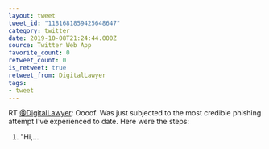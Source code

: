 ```yaml
---
layout: tweet
tweet_id: "1181681859425648647"
category: twitter
date: 2019-10-08T21:24:44.000Z
source: Twitter Web App
favorite_count: 0
retweet_count: 0
is_retweet: true
retweet_from: DigitalLawyer
tags:
- tweet
---
```


RT [@DigitalLawyer](https://twitter.com/@DigitalLawyer): Oooof. Was just subjected to the most credible phishing attempt I've experienced to date. Here were the steps:

1) "Hi,…
